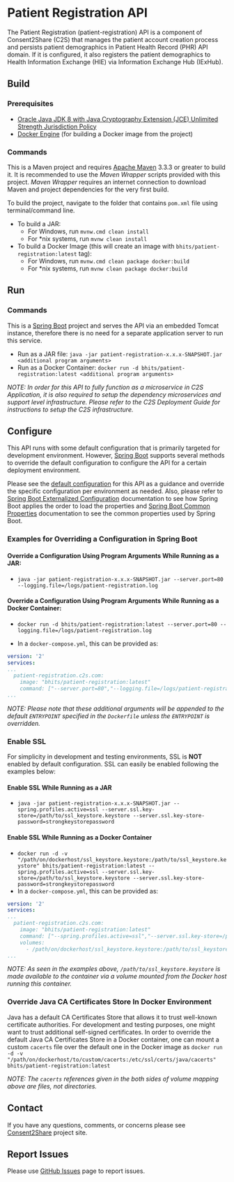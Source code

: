 # Patient Registration API

The Patient Registration (patient-registration) API is a component of Consent2Share (C2S) that manages the patient account creation process and persists patient demographics in Patient Health Record (PHR) API domain. If it is configured, it also registers the patient demographics to Health Information Exchange (HIE) via Information Exchange Hub (IExHub).

## Build

### Prerequisites

+ [Oracle Java JDK 8 with Java Cryptography Extension (JCE) Unlimited Strength Jurisdiction Policy](http://www.oracle.com/technetwork/java/javase/downloads/index.html)
+ [Docker Engine](https://docs.docker.com/engine/installation/) (for building a Docker image from the project)

### Commands

This is a Maven project and requires [Apache Maven](https://maven.apache.org/) 3.3.3 or greater to build it. It is recommended to use the *Maven Wrapper* scripts provided with this project. *Maven Wrapper* requires an internet connection to download Maven and project dependencies for the very first build.

To build the project, navigate to the folder that contains `pom.xml` file using terminal/command line.

+ To build a JAR:
    + For Windows, run `mvnw.cmd clean install`
    + For *nix systems, run `mvnw clean install`
+ To build a Docker Image (this will create an image with `bhits/patient-registration:latest` tag):
    + For Windows, run `mvnw.cmd clean package docker:build`
    + For *nix systems, run `mvnw clean package docker:build`

## Run

[//]: # (### Prerequisites)

### Commands

This is a [Spring Boot](https://projects.spring.io/spring-boot/) project and serves the API via an embedded Tomcat instance, therefore there is no need for a separate application server to run this service.
+ Run as a JAR file: `java -jar patient-registration-x.x.x-SNAPSHOT.jar <additional program arguments>`
+ Run as a Docker Container: `docker run -d bhits/patient-registration:latest <additional program arguments>`

*NOTE: In order for this API to fully function as a microservice in C2S Application, it is also required to setup the dependency microservices and support level infrastructure. Please refer to the C2S Deployment Guide for instructions to setup the C2S infrastructure.*

## Configure

This API runs with some default configuration that is primarily targeted for development environment. However, [Spring Boot](https://projects.spring.io/spring-boot/) supports several methods to override the default configuration to configure the API for a certain deployment environment.

Please see the [default configuration](registration/src/main/resources/application.yml) for this API as a guidance and override the specific configuration per environment as needed. Also, please refer to [Spring Boot Externalized Configuration](http://docs.spring.io/spring-boot/docs/current/reference/html/boot-features-external-config.html) documentation to see how Spring Boot applies the order to load the properties and [Spring Boot Common Properties](http://docs.spring.io/spring-boot/docs/current/reference/html/common-application-properties.html) documentation to see the common properties used by Spring Boot.

### Examples for Overriding a Configuration in Spring Boot

#### Override a Configuration Using Program Arguments While Running as a JAR:

+ `java -jar patient-registration-x.x.x-SNAPSHOT.jar --server.port=80 --logging.file=/logs/patient-registration.log`

#### Override a Configuration Using Program Arguments While Running as a Docker Container:

+ `docker run -d bhits/patient-registration:latest --server.port=80 --logging.file=/logs/patient-registration.log`

+ In a `docker-compose.yml`, this can be provided as:
```yml
version: '2'
services:
...
  patient-registration.c2s.com:
    image: "bhits/patient-registration:latest"
    command: ["--server.port=80","--logging.file=/logs/patient-registration.log"]
...
```
*NOTE: Please note that these additional arguments will be appended to the default `ENTRYPOINT` specified in the `Dockerfile` unless the `ENTRYPOINT` is overridden.*

### Enable SSL

For simplicity in development and testing environments, SSL is **NOT** enabled by default configuration. SSL can easily be enabled following the examples below:

#### Enable SSL While Running as a JAR

+ `java -jar patient-registration-x.x.x-SNAPSHOT.jar --spring.profiles.active=ssl --server.ssl.key-store=/path/to/ssl_keystore.keystore --server.ssl.key-store-password=strongkeystorepassword`

#### Enable SSL While Running as a Docker Container

+ `docker run -d -v "/path/on/dockerhost/ssl_keystore.keystore:/path/to/ssl_keystore.keystore" bhits/patient-registration:latest --spring.profiles.active=ssl --server.ssl.key-store=/path/to/ssl_keystore.keystore --server.ssl.key-store-password=strongkeystorepassword`
+ In a `docker-compose.yml`, this can be provided as:
```yml
version: '2'
services:
...
  patient-registration.c2s.com:
    image: "bhits/patient-registration:latest"
    command: ["--spring.profiles.active=ssl","--server.ssl.key-store=/path/to/ssl_keystore.keystore", "--server.ssl.key-store-password=strongkeystorepassword"]
    volumes:
      - /path/on/dockerhost/ssl_keystore.keystore:/path/to/ssl_keystore.keystore
...
```

*NOTE: As seen in the examples above, `/path/to/ssl_keystore.keystore` is made available to the container via a volume mounted from the Docker host running this container.*

### Override Java CA Certificates Store In Docker Environment

Java has a default CA Certificates Store that allows it to trust well-known certificate authorities. For development and testing purposes, one might want to trust additional self-signed certificates. In order to override the default Java CA Certificates Store in a Docker container, one can mount a custom `cacerts` file over the default one in the Docker image as `docker run -d -v "/path/on/dockerhost/to/custom/cacerts:/etc/ssl/certs/java/cacerts" bhits/patient-registration:latest`

*NOTE: The `cacerts` references given in the both sides of volume mapping above are files, not directories.*

[//]: # (## API Documentation)

[//]: # (## Notes)

[//]: # (## Contribute)

## Contact

If you have any questions, comments, or concerns please see [Consent2Share]() project site.

## Report Issues

Please use [GitHub Issues](https://github.com/bhits/registration-api/issues) page to report issues.

[//]: # (License)